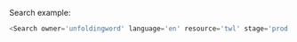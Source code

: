 Search example:

```js
<Search owner='unfoldingword' language='en' resource='twl' stage='prod' includeHistory={true} />
```

